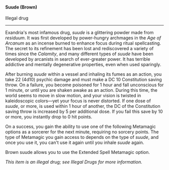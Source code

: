#### Suude (Brown)

Illegal drug

---

Exandria's most infamous drug, *suude* is a glittering powder made from *residuum*. It was first developed by power-hungry archmages in the *Age of Arcanum* as an incense burned to enhance focus during ritual spellcasting. The secret to its refinement has been lost and rediscovered a variety of times since the *Calamity*, and many different types of *suude* have been developed by arcanists in search of ever-greater power. It has terrible addictive and mentally degenerative properties, even when used sparingly.

After burning *suude* within a vessel and inhaling its fumes as an action, you take 22 (4d10) psychic damage and must make a DC 10 Constitution saving throw. On a failure, you become poisoned for 1 hour and fall unconscious for 1 minute, or until you are shaken awake as an action. During this time, the world seems to move in slow motion, and your vision is twisted in kaleidoscopic colors—yet your focus is never distorted. If one dose of *suude*, or more, is used within 1 hour of another, the DC of the Constitution saving throw is increased by 5 per additional dose. If you fail this save by 10 or more, you instantly drop to 0 hit points.

On a success, you gain the ability to use one of the following Metamagic options as a sorcerer for the next minute, requiring no sorcery points. The type of Metamagic you gain access to depends on the type of *suude*, and once you use it, you can't use it again until you inhale *suude* again.

Brown suude allows you to use the Extended Spell Metamagic option.

*This item is an illegal drug; see Illegal Drugs for more information.*